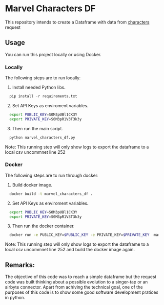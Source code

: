 # Marvel Characters DF
This repository intends to create a Dataframe with data from [characters](http://gateway.marvel.com/v1/public/characters) request

## Usage
You can run this project locally or using Docker.


### Locally
The following steps are to run locally:

1. Install needed Python libs.

```python
  pip install -r requirements.txt
```

2. Set API Keys as enviroment variables.
```bash
  export PUBLIC_KEY=S0M3pUBl1CK3Y
  export PRIVATE_KEY=S0M3pR1V3T3k3y
```

3. Then run the main script.

```python
  python marvel_characters_df.py
```

Note: This running step will only show logs to export the dataframe to a local csv uncommnet line 252


### Docker
The following steps are to run through docker:

1. Build docker image.

```bash
  docker build -t marvel_characters_df .
```

2. Set API Keys as enviroment variables.
```bash
  export PUBLIC_KEY=S0M3pUBl1CK3Y
  export PRIVATE_KEY=S0M3pR1V3T3k3y
```

3. Then run the docker container.

```bash
  docker run -e PUBLIC_KEY=$PUBLIC_KEY -e PRIVATE_KEY=$PRIVATE_KEY  marvel_characters_df
```

Note: This running step will only show logs to export the dataframe to a local csv uncommnet line 252 and build the docker image again.

## Remarks:
The objective of this code was to reach a simple dataframe but the request code was built thinking about a possible evolution to a singer-tap or an airbyte connector.
Apart from achiving the technical goal, one of the purposes of this code is to show some good software development pratices in python.
